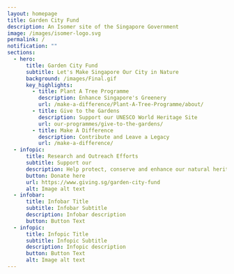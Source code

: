 ```yaml
---
layout: homepage
title: Garden City Fund
description: An Isomer site of the Singapore Government
image: /images/isomer-logo.svg
permalink: /
notification: ""
sections:
  - hero:
      title: Garden City Fund
      subtitle: Let's Make Singapore Our City in Nature
      background: /images/Final.gif
      key_highlights:
        - title: Plant A Tree Programme
          description: Enhance Singapore's Greenery
          url: /make-a-difference/Plant-A-Tree-Programme/about/
        - title: Give to the Gardens
          description: Support our UNESCO World Heritage Site
          url: our-programmes/give-to-the-gardens/
        - title: Make A Difference
          description: Contribute and Leave a Legacy
          url: /make-a-difference/
  - infopic:
      title: Research and Outreach Efforts
      subtitle: Support our
      description: Help protect, conserve and enhance our natural heritage.
      button: Donate here
      url: https://www.giving.sg/garden-city-fund
      alt: Image alt text
  - infobar:
      title: Infobar Title
      subtitle: Infobar Subtitle
      description: Infobar description
      button: Button Text
  - infopic:
      title: Infopic Title
      subtitle: Infopic Subtitle
      description: Infopic description
      button: Button Text
      alt: Image alt text
---
```

